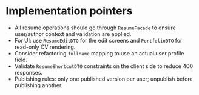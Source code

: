 # Implementation pointers

- All resume operations should go through `ResumeFacade` to ensure user/author context and validation are applied.
- For UI: use `ResumeEditDTO` for the edit screens and `PortfolioDTO` for read-only CV rendering.
- Consider refactoring `fullname` mapping to use an actual user profile field.
- Validate `ResumeShortcutDTO` constraints on the client side to reduce 400 responses.
- Publishing rules: only one published version per user; unpublish before publishing another.
